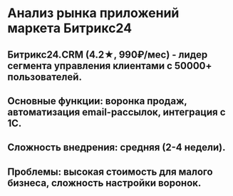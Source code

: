 # Анализ рынка приложений маркета Битрикс24
## Битрикс24.CRM (4.2★, 990₽/мес) - лидер сегмента управления клиентами с 50000+ пользователей.
## Основные функции: воронка продаж, автоматизация email-рассылок, интеграция с 1С.
## Сложность внедрения: средняя (2-4 недели).
## Проблемы: высокая стоимость для малого бизнеса, сложность настройки воронок.